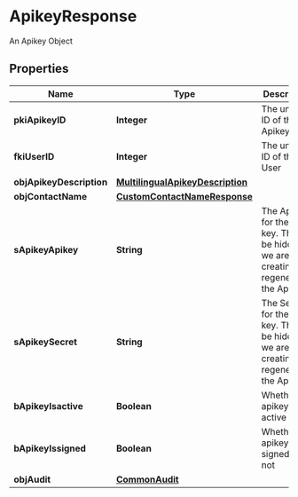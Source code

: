 

# ApikeyResponse

An Apikey Object

## Properties

| Name | Type | Description | Notes |
|------------ | ------------- | ------------- | -------------|
|**pkiApikeyID** | **Integer** | The unique ID of the Apikey |  |
|**fkiUserID** | **Integer** | The unique ID of the User |  |
|**objApikeyDescription** | [**MultilingualApikeyDescription**](MultilingualApikeyDescription.md) |  |  |
|**objContactName** | [**CustomContactNameResponse**](CustomContactNameResponse.md) |  |  |
|**sApikeyApikey** | **String** | The Apikey for the API key.  This will be hidden if we are not creating or regenerating the Apikey. |  [optional] |
|**sApikeySecret** | **String** | The Secret for the API key.  This will be hidden if we are not creating or regenerating the Apikey. |  [optional] |
|**bApikeyIsactive** | **Boolean** | Whether the apikey is active or not |  |
|**bApikeyIssigned** | **Boolean** | Whether the apikey is signed or not |  [optional] |
|**objAudit** | [**CommonAudit**](CommonAudit.md) |  |  |



